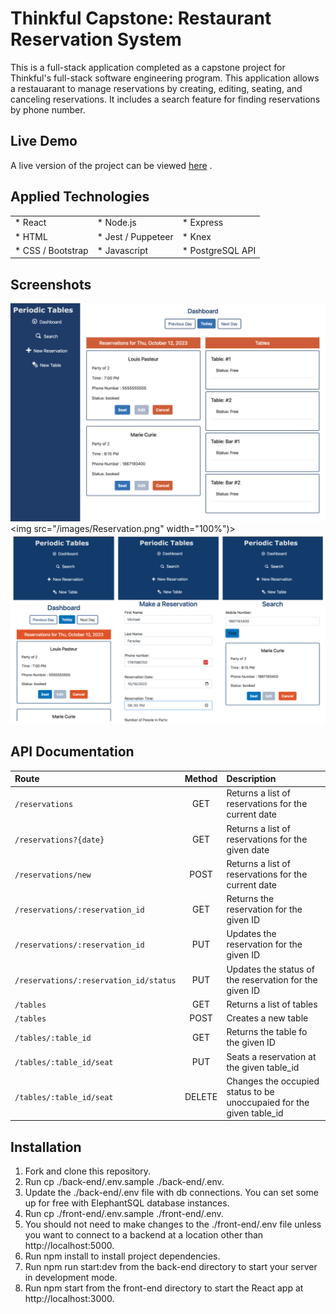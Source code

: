 # Thinkful Capstone: Restaurant Reservation System

This is a full-stack application completed as a capstone project for Thinkful's full-stack software engineering program. This application allows a restauarant to manage reservations by creating, editing, seating, and canceling reservations. It includes a search feature for finding reservations by phone number.

## Live Demo

A live version of the project can be viewed [here][live version] .

## Applied Technologies

<table border="0">
 <tr>
    <td>* React</td>
    <td>* Node.js</td>
    <td>* Express </td>
 </tr>
 <tr>
    <td>* HTML</td>
    <td>* Jest / Puppeteer</td>
    <td>* Knex</td>
 </tr>
   <tr>
    <td>* CSS / Bootstrap</td>
    <td>* Javascript </td>
    <td>* PostgreSQL API</td>
 </tr>
</table>

## Screenshots

![Dashboard](/images/Dashboard.png)
<img src="/images/Reservation.png" width="100%")>
![Mobile](/images/Mobile.png)

## API Documentation

| Route                                  | Method | Description                                                          |
| :------------------------------------- | :----: | :------------------------------------------------------------------- |
| `/reservations`                        |  GET   | Returns a list of reservations for the current date                  |
| `/reservations?{date}`                 |  GET   | Returns a list of reservations for the given date                    |
| `/reservations/new`                    |  POST  | Returns a list of reservations for the current date                  |
| `/reservations/:reservation_id`        |  GET   | Returns the reservation for the given ID                             |
| `/reservations/:reservation_id`        |  PUT   | Updates the reservation for the given ID                             |
| `/reservations/:reservation_id/status` |  PUT   | Updates the status of the reservation for the given ID               |
| `/tables`                              |  GET   | Returns a list of tables                                             |
| `/tables`                              |  POST  | Creates a new table                                                  |
| `/tables/:table_id`                    |  GET   | Returns the table fo the given ID                                    |
| `/tables/:table_id/seat`               |  PUT   | Seats a reservation at the given table_id                            |
| `/tables/:table_id/seat`               | DELETE | Changes the occupied status to be unoccupaied for the given table_id |

## Installation

1. Fork and clone this repository.
2. Run cp ./back-end/.env.sample ./back-end/.env.
3. Update the ./back-end/.env file with db connections. You can set some up for free with ElephantSQL database instances.
4. Run cp ./front-end/.env.sample ./front-end/.env.
5. You should not need to make changes to the ./front-end/.env file unless you want to connect to a backend at a location other than http://localhost:5000.
6. Run npm install to install project dependencies.
7. Run npm run start:dev from the back-end directory to start your server in development mode.
8. Run npm start from the front-end directory to start the React app at http://localhost:3000.

[live version]: https://periodic-tables-restaurant-reservation-fo68.onrender.com/
